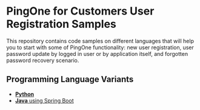 # PingOne for Customers User Registration Samples
This repository contains code samples on different languages that will help you to start with some of PingOne functionality: new user registration, user password update by logged in user or by application itself, and forgotten password recovery scenario.

## Programming Language Variants
- [**Python**](python)
- [**Java** using Spring Boot](spring-boot)
